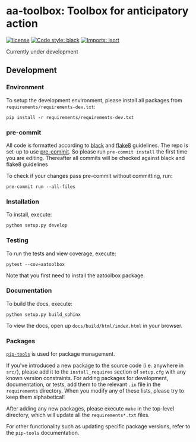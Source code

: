 # aa-toolbox: Toolbox for anticipatory action

[![license](https://img.shields.io/github/license/OCHA-DAP/pa-aa-toolbox.svg)](https://github.com/OCHA-DAP/pa-aa-toolbx/blob/main/LICENSE)
[![Code style: black](https://img.shields.io/badge/code%20style-black-000000.svg)](https://github.com/psf/black)
[![Imports: isort](https://img.shields.io/badge/%20imports-isort-%231674b1?style=flat&labelColor=ef8336)](https://pycqa.github.io/isort/)

Currently under development

## Development

### Environment

To setup the development environment, please install all packages from `requirements/requirements-dev.txt`:

```shell
pip install -r requirements/requirements-dev.txt
```

### pre-commit

All code is formatted according to
[black](https://github.com/psf/black) and
[flake8](https://flake8.pycqa.org/en/latest/) guidelines.
The repo is set-up to use
[pre-commit](https://github.com/pre-commit/pre-commit).
So please run `pre-commit install` the first time you are editing.
Thereafter all commits will be checked against black and flake8 guidelines

To check if your changes pass pre-commit without committing, run:

```shell
pre-commit run --all-files
```

### Installation

To install, execute:

```shell
python setup.py develop
```

### Testing

To run the tests and view coverage, execute:

```shell
pytest --cov=aatoolbox
```

Note that you first need to install the aatoolbox package.

### Documentation

To build the docs, execute:

```shell
python setup.py build_sphinx
```

To view the docs, open up `docs/build/html/index.html` in your browser.

### Packages

[`pip-tools`](https://github.com/jazzband/pip-tools)
is used for package management.

If you've introduced a new package to the source code (i.e. anywhere in `src/`),
please add it to the `install_requires` section of `setup.cfg` with any known
version constraints.
For adding packages for development, documentation, or tests,
add them to the relevant `.in` file in the `requirements` directory.
When you modify any of these lists, please try to keep them alphabetical!

After adding any new packages, please execute `make` in the top-level directory,
which will update all the `requirements*.txt` files.

For other functionality such as updating specific package versions, refer to the
`pip-tools` documentation.

